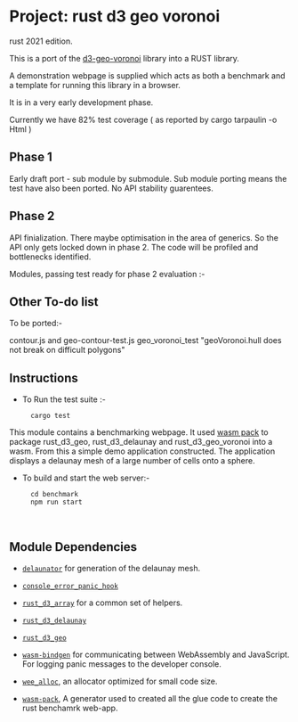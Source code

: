 # Project: rust d3 geo voronoi

rust 2021 edition.

This is a port of the [d3-geo-voronoi](https://github.com/Fil/d3-geo-voronoi) library into a RUST library.

A demonstration webpage is supplied which acts as both a benchmark and a template for running this library in a browser.

 It is in a very early development phase.

Currently we have 82% test coverage ( as reported by cargo tarpaulin -o Html )

## Phase 1

Early draft port - sub module by submodule. Sub module porting means the test have also been ported.
No API stability guarentees.

## Phase 2

API finialization. There maybe optimisation in the area of generics. So the API only gets locked down in phase 2.
 The code will be profiled and bottlenecks identified.

Modules, passing test ready for phase 2 evaluation :-

## Other To-do list

To be ported:-

contour.js and geo-contour-test.js
geo_voronoi_test "geoVoronoi.hull does not break on difficult polygons"

## Instructions

* To Run the test suite :-

        cargo test

This module contains a benchmarking webpage.
It used [wasm pack](<https://github.com/rustwasm/wasm-pack>) to package rust_d3_geo, rust_d3_delaunay and rust_d3_geo_voronoi into a wasm. From this a simple demo application constructed.
The application displays a delaunay mesh of a large number of cells onto a sphere.

* To build and start the web server:-

        cd benchmark
        npm run start


<br/>

## Module Dependencies

* [`delaunator`]("https://github.com/mourner/delaunator-rs.git") for generation of the delaunay mesh.

* [`console_error_panic_hook`](https://github.com/rustwasm/console_error_panic_hook)

* [`rust_d3_array`]("https://github.com/martinfrances107/rust_d3_array.git") for a common set of helpers.

* [`rust_d3_delaunay`]("https://github.com/martinfrances107/rust_d3_delaunay.git")

* [`rust_d3_geo`]("https://github.com/martinfrances107/rust_d3_geo.git")

* [`wasm-bindgen`](https://github.com/rustwasm/wasm-bindgen) for communicating between WebAssembly and JavaScript. For logging panic messages to the developer console.
* [`wee_alloc`](https://github.com/rustwasm/wee_alloc), an allocator optimized
  for small code size.

* [`wasm-pack`](https://github.com/rustwasm/wasm-pack), A generator used to created all the glue code to create the rust benchamrk web-app.
